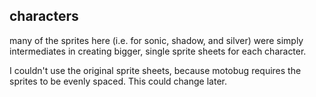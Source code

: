 ## characters

many of the sprites here (i.e. for sonic, shadow, and silver) were simply intermediates in creating bigger, single sprite sheets for each character.

I couldn't use the original sprite sheets, because motobug requires the sprites to be evenly spaced. This could change later.